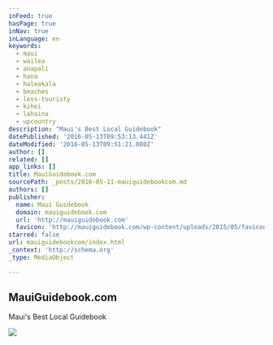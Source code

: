 ```yaml
---
inFeed: true
hasPage: true
inNav: true
inLanguage: en
keywords:
  - maui
  - wailea
  - anapali
  - hana
  - haleakala
  - beaches
  - less-touristy
  - kihei
  - lahaina
  - upcountry
description: "Maui's Best Local Guidebook"
datePublished: '2016-05-13T09:53:13.441Z'
dateModified: '2016-05-13T09:51:21.080Z'
author: []
related: []
app_links: []
title: MauiGuidebook.com
sourcePath: _posts/2016-05-11-mauiguidebookcom.md
authors: []
publisher:
  name: Maui Guidebook
  domain: mauiguidebook.com
  url: 'http://mauiguidebook.com'
  favicon: 'http://mauiguidebook.com/wp-content/uploads/2015/05/favicon.ico'
starred: false
url: mauiguidebookcom/index.html
_context: 'http://schema.org'
_type: MediaObject

---
```

<article style=""><h1>MauiGuidebook.com</h1><p>Maui's Best Local Guidebook</p><img src="http://cdn.mauiguidebook.com/wp-content/uploads/2011/04/TwinFallsWaterfall.jpg" /></article>